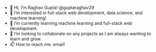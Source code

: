 - 👋 Hi, I’m Raghav Gupta! @guptaraghav29
- 👀 I’m interested in full-stack web development, data science, and machine learning!
- 🌱 I’m currently learning machine learning and full-stack web development.
- 💞️ I’m looking to collaborate on any projects as I am always wanting to learn and grow.  
- 📫 How to reach me: email!

<!---
guptaraghav29/guptaraghav29 is a ✨ special ✨ repository because its `README.md` (this file) appears on your GitHub profile.
You can click the Preview link to take a look at your changes.
--->
